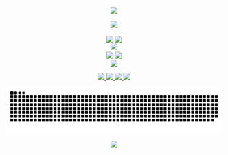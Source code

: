 <!-- 顶部动图 -->
<!-- https://github.com/kyechan99/capsule-render -->
<p align="center">
    <img src="https://capsule-render.vercel.app/api?type=waving&color=timeGradient&height=300&&section=header&text=HI%20THERE&fontSize=90&fontAlign=50&fontAlignY=30&desc=I%20am%20Erhai_lake!&descAlign=50&descSize=30&descAlignY=60&animation=twinkling" />
</p>

<!-- 打字机动图 -->
<!-- https://github.com/DenverCoder1/readme-typing-svg -->
<p align="center">
    <img src="https://readme-typing-svg.demolab.com?font=Orbitron&size=25&pause=1000&center=true&vCenter=true&random=false&width=600&lines=Welcome+to+my+Document!" />
</p>

<p align="center">
    <!-- 数据概览 -->
    <!-- https://github.com/anuraghazra/github-readme-stats -->
    <img align="center" width="400" src="https://github-readme-stats.vercel.app/api?username=Erhai-lake&theme=transparent&show_icons=true&hide_border=true&show=reviews&hide_title=true&hide=contribs" />
    <!-- 连续贡献数据记录 -->
    <!-- https://github.com/DenverCoder1/github-readme-streak-stats -->
    <img align="center" width="400" src="https://streak-stats.demolab.com?user=Erhai-lake&theme=transparent&date_format=%5BY.%5Dn.j&hide_border=true" />
    <br/>
    <!-- 贡献图 -->
    <!-- https://github.com/Ashutosh00710/github-readme-activity-graph -->
    <img width="800" src="https://github-readme-activity-graph.vercel.app/graph?username=Erhai-lake&theme=github-compact&hide_border=true&area=true&custom_title=Contribution%20Graph" />
    <br/>
    <!-- 代码编写总时长 -->
    <!-- https://github.com/anuraghazra/github-readme-stats -->
    <img align="center" src="https://github-readme-stats.vercel.app/api/wakatime?username=Erhai_lake&theme=transparent&hide_border=true&layout=compact&langs_count=22" />
    <!-- 项目语言比例 -->
    <!-- https://github.com/anuraghazra/github-readme-stats -->
    <img align="center" src="https://github-readme-stats.vercel.app/api/top-langs/?username=Erhai-lake&theme=transparent&hide_border=true&layout=donut-vertical&langs_count=6" />
    <br/>
    <!-- 技术栈图标展示 -->
    <!-- https://github.com/tandpfun/skill-icons -->
    <img align="center" src="https://skillicons.dev/icons?i=html,css,js,php,mysql,py,java,md,git,androidstudio&theme=light" />
</p>

<!-- https://github.com/badges/shields -->
<p align="center">
    <!-- GitHub -->
    <a href="https://github.com/Erhai-lake">
        <img src="https://img.shields.io/badge/GitHub-Erhai_lake-blue?logo=github" />
    </a>
    <!-- Bilibili -->
    <a href="https://space.bilibili.com/497311101">
        <img src="https://img.shields.io/badge/哔哩哔哩-洱海之畔-pink?logo=bilibili" />
    </a>
    <!-- QQ -->
    <a href="http://wpa.qq.com/msgrd?v=3&uin=3442183040&site=qq&menu=yes">
        <img src="https://img.shields.io/badge/QQ-3442183040-green?logo=tencentqq" />
    </a>
    <!-- 访问统计小徽章 -->
    <!-- https://github.com/antonkomarev/github-profile-views-counter -->
    <img src="https://komarev.com/ghpvc/?username=Erhai-lake&abbreviated=true&color=yellow" />
</p>

<!-- 提交贪吃蛇 -->
<p align="center">
    <img src="https://raw.githubusercontent.com/Erhai-lake/Erhai-lake/output/github-contribution-grid-snake.svg">
</p>

<!-- 底部动图 -->
<!-- https://github.com/kyechan99/capsule-render -->
<p align="center">
    <img src="https://capsule-render.vercel.app/api?type=waving&color=timeGradient&height=300&&section=footer&text=THE%20END&fontSize=90&fontAlign=50&fontAlignY=70&desc=Hope%20your%20program%20is%20bug-free!&descAlign=50&descSize=30&descAlignY=40&animation=twinkling" />
</p>

